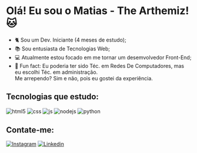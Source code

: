 <h1>Olá! Eu sou o Matias - The Arthemiz! 🐱</h1>

- 🐈 Sou um Dev. Iniciante (4 meses de estudo);
- 📚 Sou entusiasta de Tecnologias Web;
- 💻 Atualmente estou focado em me tornar um desemvolvedor Front-End;
- 👨 Fun fact: Eu poderia ter sido Téc. em Redes De Computadores, mas eu escolhi Téc. em administração. <br> Me arrependo? Sim e não, pois eu gostei da experiência. 

<h2>Tecnologias que estudo:</h2>

<div style="display: inline_block">
  <img align="center" alt="html5" src="https://img.shields.io/badge/HTML5-E34F26?style=for-the-badge&logo=html5&logoColor=white" />
  <img align="center" alt="css" src="https://img.shields.io/badge/CSS3-1572B6?style=for-the-badge&logo=css3&logoColor=white" />
  <img align="center" alt="js" src="https://img.shields.io/badge/JavaScript-F7DF1E?style=for-the-badge&logo=javascript&logoColor=black" />
  <img align="center" alt="nodejs" src="https://img.shields.io/badge/Node.js-43853D?style=for-the-badge&logo=node.js&logoColor=white" />
  <img align="center" alt="python" src="https://img.shields.io/badge/Python-3776AB?style=for-the-badge&logo=python&logoColor=white" />
</div>

<h2>Contate-me:</h2>

[![Instagram](https://img.shields.io/badge/Instagram-E4405F?style=for-the-badge&logo=instagram&logoColor=white)](https://www.instagram.com/themattiaz/)
[![Linkedin](https://img.shields.io/badge/LinkedIn-0077B5?style=for-the-badge&logo=linkedin&logoColor=white)](https://www.linkedin.com/in/lucas-matias-345392234/)

